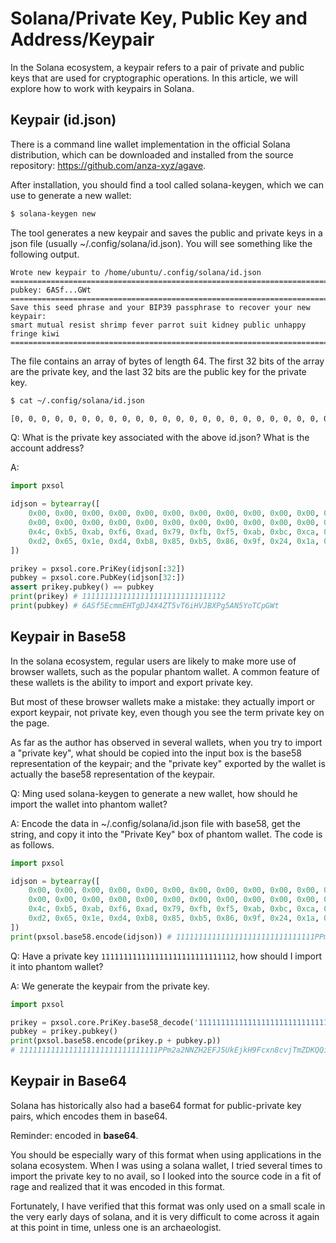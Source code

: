 # Solana/Private Key, Public Key and Address/Keypair

In the Solana ecosystem, a keypair refers to a pair of private and public keys that are used for cryptographic operations. In this article, we will explore how to work with keypairs in Solana.

## Keypair (id.json)

There is a command line wallet implementation in the official Solana distribution, which can be downloaded and installed from the source repository: <https://github.com/anza-xyz/agave>.

After installation, you should find a tool called solana-keygen, which we can use to generate a new wallet:

```sh
$ solana-keygen new
```

The tool generates a new keypair and saves the public and private keys in a json file (usually ~/.config/solana/id.json). You will see something like the following output.

```text
Wrote new keypair to /home/ubuntu/.config/solana/id.json
==============================================================================
pubkey: 6ASf...GWt
==============================================================================
Save this seed phrase and your BIP39 passphrase to recover your new keypair:
smart mutual resist shrimp fever parrot suit kidney public unhappy fringe kiwi
==============================================================================
```

The file contains an array of bytes of length 64. The first 32 bits of the array are the private key, and the last 32 bits are the public key for the private key.

```sh
$ cat ~/.config/solana/id.json

[0, 0, 0, 0, 0, 0, 0, 0, 0, 0, 0, 0, 0, 0, 0, 0, 0, 0, 0, 0, 0, 0, 0, 0, 0, 0, 0, 0, 0, 0, 0, 1, 76, 181, 171, 246, 173, 121, 251, 245, 171, 188, 202, 252, 194, 105, 216, 92, 210, 101, 30, 212, 184, 133, 181, 134, 159, 36, 26, 237, 240, 165, 186, 41]
```

Q: What is the private key associated with the above id.json? What is the account address?

A:

```py
import pxsol

idjson = bytearray([
    0x00, 0x00, 0x00, 0x00, 0x00, 0x00, 0x00, 0x00, 0x00, 0x00, 0x00, 0x00, 0x00, 0x00, 0x00, 0x00,
    0x00, 0x00, 0x00, 0x00, 0x00, 0x00, 0x00, 0x00, 0x00, 0x00, 0x00, 0x00, 0x00, 0x00, 0x00, 0x01,
    0x4c, 0xb5, 0xab, 0xf6, 0xad, 0x79, 0xfb, 0xf5, 0xab, 0xbc, 0xca, 0xfc, 0xc2, 0x69, 0xd8, 0x5c,
    0xd2, 0x65, 0x1e, 0xd4, 0xb8, 0x85, 0xb5, 0x86, 0x9f, 0x24, 0x1a, 0xed, 0xf0, 0xa5, 0xba, 0x29,
])

prikey = pxsol.core.PriKey(idjson[:32])
pubkey = pxsol.core.PubKey(idjson[32:])
assert prikey.pubkey() == pubkey
print(prikey) # 11111111111111111111111111111112
print(pubkey) # 6ASf5EcmmEHTgDJ4X4ZT5vT6iHVJBXPg5AN5YoTCpGWt
```

## Keypair in Base58

In the solana ecosystem, regular users are likely to make more use of browser wallets, such as the popular phantom wallet. A common feature of these wallets is the ability to import and export private key.

But most of these browser wallets make a mistake: they actually import or export keypair, not private key, even though you see the term private key on the page.

As far as the author has observed in several wallets, when you try to import a "private key", what should be copied into the input box is the base58 representation of the keypair; and the "private key" exported by the wallet is actually the base58 representation of the keypair.

Q: Ming used solana-keygen to generate a new wallet, how should he import the wallet into phantom wallet?

A: Encode the data in ~/.config/solana/id.json file with base58, get the string, and copy it into the "Private Key" box of phantom wallet. The code is as follows.

```py
import pxsol

idjson = bytearray([
    0x00, 0x00, 0x00, 0x00, 0x00, 0x00, 0x00, 0x00, 0x00, 0x00, 0x00, 0x00, 0x00, 0x00, 0x00, 0x00,
    0x00, 0x00, 0x00, 0x00, 0x00, 0x00, 0x00, 0x00, 0x00, 0x00, 0x00, 0x00, 0x00, 0x00, 0x00, 0x01,
    0x4c, 0xb5, 0xab, 0xf6, 0xad, 0x79, 0xfb, 0xf5, 0xab, 0xbc, 0xca, 0xfc, 0xc2, 0x69, 0xd8, 0x5c,
    0xd2, 0x65, 0x1e, 0xd4, 0xb8, 0x85, 0xb5, 0x86, 0x9f, 0x24, 0x1a, 0xed, 0xf0, 0xa5, 0xba, 0x29,
])
print(pxsol.base58.encode(idjson)) # 1111111111111111111111111111111PPm2a2NNZH2EFJ5UkEjkH9Fcxn8cvjTmZDKQQisyLDmA
```

Q: Have a private key `111111111111111111111111111112`, how should I import it into phantom wallet?

A: We generate the keypair from the private key.

```py
import pxsol

prikey = pxsol.core.PriKey.base58_decode('11111111111111111111111111111112')
pubkey = prikey.pubkey()
print(pxsol.base58.encode(prikey.p + pubkey.p))
# 1111111111111111111111111111111PPm2a2NNZH2EFJ5UkEjkH9Fcxn8cvjTmZDKQQisyLDmA
```

## Keypair in Base64

Solana has historically also had a base64 format for public-private key pairs, which encodes them in base64.

Reminder: encoded in **base64**.

You should be especially wary of this format when using applications in the solana ecosystem. When I was using a solana wallet, I tried several times to import the private key to no avail, so I looked into the source code in a fit of rage and realized that it was encoded in this format.

Fortunately, I have verified that this format was only used on a small scale in the very early days of solana, and it is very difficult to come across it again at this point in time, unless one is an archaeologist.
